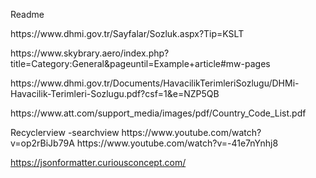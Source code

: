 Readme

<p>
  https://www.dhmi.gov.tr/Sayfalar/Sozluk.aspx?Tip=KSLT
  </p>
  
  <p>
  https://www.skybrary.aero/index.php?title=Category:General&pageuntil=Example+article#mw-pages
  </p>
  
  <p>
  https://www.dhmi.gov.tr/Documents/HavacilikTerimleriSozlugu/DHMi-Havacilik-Terimleri-Sozlugu.pdf?csf=1&e=NZP5QB
  </p>
  
  <p>
  https://www.att.com/support_media/images/pdf/Country_Code_List.pdf
  </p>
  
  <p>
  Recyclerview -searchview
  https://www.youtube.com/watch?v=op2rBiJb79A
  https://www.youtube.com/watch?v=-41e7nYnhj8
  </p>

https://jsonformatter.curiousconcept.com/
